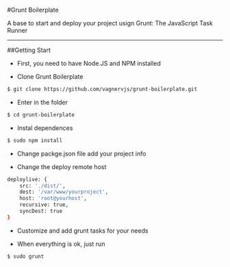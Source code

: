 #Grunt Boilerplate

A base to start and deploy your project usign Grunt: The JavaScript Task Runner

---

##Getting Start

- First, you need to have Node.JS and NPM installed

- Clone Grunt Boilerplate

```bash
$ git clone https://github.com/vagnervjs/grunt-boilerplate.git
```

- Enter in the folder

```bash
$ cd grunt-boilerplate
```

- Instal dependences

```bash
$ sudo npm install
```
- Change packge.json file add your project info

- Change the deploy remote host

```bash
deploylive: {
	src: './dist/',
	dest: '/var/www/yourproject',
	host: 'root@yourhost',
	recursive: true,
	syncDest: true
}
```

- Customize and add grunt tasks for your needs

- When everything is ok, just run

```bash
$ sudo grunt
```





